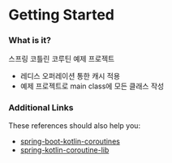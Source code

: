 # Getting Started

### What is it?
스프링 코틀린 코루틴 예제 프로젝트  
* 레디스 오퍼레이션 통한 캐시 적용 
* 예제 프로젝트로 main class에 모든 클래스 작성

### Additional Links
These references should also help you:

* [spring-boot-kotlin-coroutines](https://www.baeldung.com/spring-boot-kotlin-coroutines)
* [spring-kotlin-coroutine-lib](https://github.com/konrad-kaminski/spring-kotlin-coroutine)

